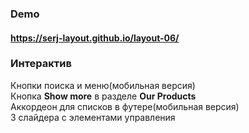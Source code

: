 ### Demo
#### https://serj-layout.github.io/layout-06/

### Интерактив
Кнопки поиска и меню(мобильная версия)  
Кнопка **Show more** в разделе **Our Products**  
Аккордеон для списков в футере(мобильная версия)  
3 слайдера с элементами управления
